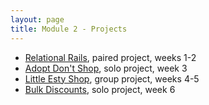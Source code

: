 ```yaml
---
layout: page
title: Module 2 - Projects
---
```


* [Relational Rails](./relational_rails), paired project, weeks 1-2
* [Adopt Don't Shop](https://github.com/turingschool-examples/adopt_dont_shop), solo project, week 3
* [Little Esty Shop](https://github.com/turingschool-examples/little-esty-shop), group project, weeks 4-5
* [Bulk Discounts](./bulk_discounts), solo project, week 6
